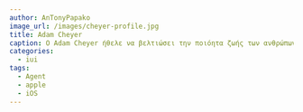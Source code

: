 ```yaml
---
author: AnTonyPapako
image_url: /images/cheyer-profile.jpg
title: Adam Cheyer
caption: Ο Adam Cheyer ήθελε να βελτιώσει την ποιόητα ζωής των ανθρώπων μέσα από την διάδραση τους με τον υπολογιστή ή με το κινητό.
categories:
  - iui
tags:
  - Agent
  - apple
  - iOS
---
```


